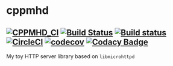 # cppmhd
[![CPPMHD_CI](https://github.com/Athenacle/cppmhd/actions/workflows/CI.yml/badge.svg?branch=develop)](https://github.com/Athenacle/cppmhd/actions/workflows/CI.yml)
[![Build Status](https://athenacle.visualstudio.com/cppmhd/_apis/build/status/cppmhd?branchName=develop)](https://athenacle.visualstudio.com/cppmhd/_build/latest?definitionId=3&branchName=develop)
[![Build status](https://ci.appveyor.com/api/projects/status/0k12bq758gei1p9l/branch/develop?svg=true)](https://ci.appveyor.com/project/Athenacle/cppmhd/branch/develop)
[![CircleCI](https://circleci.com/gh/Athenacle/cppmhd.svg?branch=develop&style=shield)](https://app.circleci.com/pipelines/github/Athenacle/cppmhd?branch=develop)
[![codecov](https://codecov.io/gh/Athenacle/cppmhd/branch/develop/graph/badge.svg?token=1k7JjD32HH)](https://codecov.io/gh/Athenacle/cppmhd)
[![Codacy Badge](https://app.codacy.com/project/badge/Grade/81cf188eac0441048ac51fd4a2ff7603)](https://www.codacy.com/gh/Athenacle/cppmhd/dashboard?utm_source=github.com&amp;utm_medium=referral&amp;utm_content=Athenacle/cppmhd&amp;utm_campaign=Badge_Grade)
---
My toy HTTP server library based on `libmicrohttpd`
